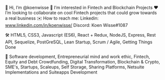 :wave: Hi, I’m @koenwisse
:dolphin: I’m interested in Fintech and Blockchain Projects
:hearts: I’m looking to collaborate on cool Fintech projects that could grow towards a real business
:envelope: How to reach me:
Linkedin: www.linkedin.com/in/koenwisse/
Discord: Koen Wisse#1087

:hammer_and_wrench: HTML5, CSS3, Javascript (ES6), React + Redux, NodeJS, Express, Rest API, Sequelize, PostGreSQL, Lean Startup, Scrum / Agile, Getting Things Done

:key: Software development, Entrepreneurial mind and work ethic, Fintech, Equity and Debt Crowdfunding, Digital Transformation, Blockchain & Crypto, SME's, Startups, Scaleups, Self Storage, Sharing Platforms, Netsuite Implementations and Suiteapps Development








